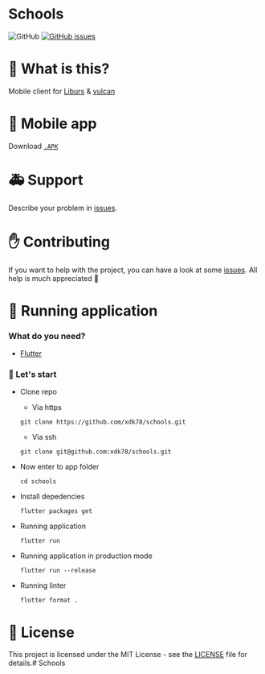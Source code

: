 # Schools

<img src="https://img.shields.io/github/license/xdk78/schools.svg?style=for-the-badge" alt="GitHub"/> <a href="https://github.com/xdk78/schools/issues"><img src="https://img.shields.io/github/issues/xdk78/schools.svg?style=for-the-badge" alt="GitHub issues" /></a>

# 📰 What is this?

Mobile client for [Liburs](https://portal.librus.pl/) & [vulcan](https://www.vulcan.edu.pl/)

# 👾 Mobile app

Download [`.APK`](https://github.com/xdk78/schools/releases)

# 🚑 Support

Describe your problem in [issues](https://github.com/xdk78/schools/issues).

# ✋ Contributing

If you want to help with the project, you can have a look at some [issues](https://github.com/xdk78/schools/issues). All help is much appreciated 🍻

# 🏃 Running application

### What do you need?

- [Flutter](https://flutter.io/get-started/install/)

### 🤘 Let's start

- Clone repo</br>
   - Via https
    ```
    git clone https://github.com/xdk78/schools.git
    ```
   - Via ssh
    ```
    git clone git@github.com:xdk78/schools.git
    ```

- Now enter to app folder
  ```
  cd schools
  ```
- Install depedencies
  ```
  flutter packages get
  ```
- Running application
  ```
  flutter run
  ```
- Running application in production mode
  ```
  flutter run --release
  ```
- Running linter
  ```
  flutter format .
  ```


# 📜 License
This project is licensed under the MIT License - see the [LICENSE](LICENSE) file for details.# Schools
